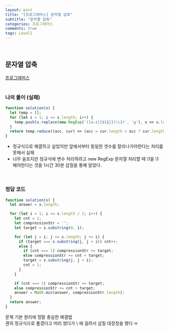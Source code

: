```yaml
---
layout: post
title: "[프로그래머스] 문자열 압축"
subtitle: "문자열 압축"
categories: 프로그래머스
comments: true
tags: Level2
---
```


<br>


## 문자열 압축

[프로그래머스](https://programmers.co.kr/learn/courses/30/lessons/60057) <br><br>

### 나의 풀이 (실패)

```js
function solution(s) {
  let temp = [];
  for (let i = 1; i <= s.length; i++) {
    temp.push(s.replace(new RegExp(`([a-z]{${i}})\\1+`, 'g'), x => x.length / i + x.substring(0, i)));
  }
  return temp.reduce((acc, cur) => (acc = cur.length < acc ? cur.length : acc), Number.MAX_SAFE_INTEGER);
}
```

- 정규식으로 해결하고 싶었지만 앞에서부터 동일한 갯수를 잘라나가야한다는 처리를 못해서 실패<br>
- 너무 슬프지만 정규식에 변수 처리하려고 new RegExp 문자열 처리할 때 \1을 \\1 해야한다는 것을 1시간 30분 삽질을 통해 알았다.<br>

<br>

### 정답 코드

```js
function solution(s) {
  let answer = s.length;

  for (let i = 1; i <= s.length / 2; i++) {
    let cnt = 1;
    let compressionStr = '';
    let target = s.substring(0, i);

    for (let j = i; j <= s.length; j += i) {
      if (target === s.substring(j, j + i)) cnt++;
      else {
        if (cnt === 1) compressionStr += target;
        else compressionStr += cnt + target;
        target = s.substring(j, j + i);
        cnt = 1;
      }
    }

    if (cnt === 1) compressionStr += target;
    else compressionStr += cnt + target;
    answer = Math.min(answer, compressionStr.length);
  }
  return answer;
}
```

문제 기본 원리에 정말 충실한 해결법<br>
괜히 정규식으로 풀겠다고 머리 썼다가 \ 에 걸려서 삽질 대장정을 했다 ㅠ<br>